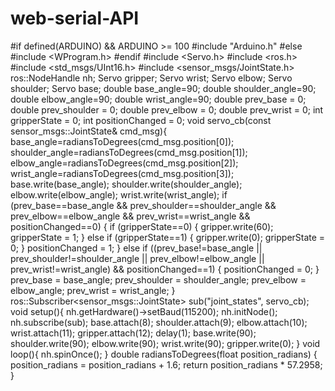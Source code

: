 # web-serial-API
#if defined(ARDUINO) &amp;&amp; ARDUINO >= 100   #include "Arduino.h" #else   #include &lt;WProgram.h> #endif  #include &lt;Servo.h>  #include &lt;ros.h> #include &lt;std_msgs/UInt16.h> #include &lt;sensor_msgs/JointState.h>  ros::NodeHandle  nh; Servo gripper; Servo wrist; Servo elbow; Servo shoulder; Servo base;  double base_angle=90; double shoulder_angle=90; double elbow_angle=90; double wrist_angle=90;  double prev_base = 0; double prev_shoulder = 0; double prev_elbow = 0; double prev_wrist = 0;  int gripperState = 0; int positionChanged = 0;  void servo_cb(const sensor_msgs::JointState&amp; cmd_msg){   base_angle=radiansToDegrees(cmd_msg.position[0]);   shoulder_angle=radiansToDegrees(cmd_msg.position[1]);   elbow_angle=radiansToDegrees(cmd_msg.position[2]);   wrist_angle=radiansToDegrees(cmd_msg.position[3]);      base.write(base_angle);   shoulder.write(shoulder_angle);   elbow.write(elbow_angle);   wrist.write(wrist_angle);    if (prev_base==base_angle &amp;&amp; prev_shoulder==shoulder_angle &amp;&amp; prev_elbow==elbow_angle &amp;&amp; prev_wrist==wrist_angle &amp;&amp; positionChanged==0)   {     if (gripperState==0)     {       gripper.write(60);       gripperState = 1;     }     else if (gripperState==1)     {       gripper.write(0);       gripperState = 0;     }     positionChanged = 1;   }   else if ((prev_base!=base_angle || prev_shoulder!=shoulder_angle || prev_elbow!=elbow_angle || prev_wrist!=wrist_angle) &amp;&amp; positionChanged==1)   {     positionChanged = 0;   }    prev_base = base_angle;   prev_shoulder = shoulder_angle;   prev_elbow = elbow_angle;   prev_wrist = wrist_angle; }   ros::Subscriber&lt;sensor_msgs::JointState> sub("joint_states", servo_cb);  void setup(){   nh.getHardware()->setBaud(115200);   nh.initNode();   nh.subscribe(sub);    base.attach(8);   shoulder.attach(9);    elbow.attach(10);   wrist.attach(11);   gripper.attach(12);     delay(1);   base.write(90);   shoulder.write(90);   elbow.write(90);   wrist.write(90);   gripper.write(0); }  void loop(){   nh.spinOnce(); }  double radiansToDegrees(float position_radians) {    position_radians = position_radians + 1.6;    return position_radians * 57.2958;  }
